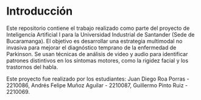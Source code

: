 # Introducción
Este repositorio contiene el trabajo realizado como parte del proyecto de Inteligencia Artificial I para la Universidad Industrial de Santander (Sede de Bucaramanga). El objetivo es desarrollar una estrategia multimodal no invasiva para mejorar el diagnóstico temprano de la enfermedad de Parkinson. Se usan técnicas de análisis de video y audio para identificar patrones distintivos en los síntomas motores, como la rigidez facial y los trastornos del habla.

Este proyecto fue realizado por los estudiantes: Juan Diego Roa Porras - 2210086, Andrés Felipe Muñoz Aguilar - 2210087, Guillermo Pinto Ruiz - 2210069.
